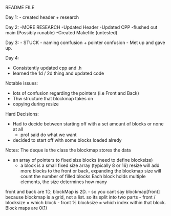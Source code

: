 README FILE


Day 1:
    - created header + research

Day 2:
    -MORE RESEARCH
    -Updated Header
    -Updated CPP
    -flushed out main (Possibly runable)
    -Created  Makefile (untested)

Day 3:
    - STUCK
      - naming comfusion + pointer confusion
    - Met up and gave up.

Day 4:
- Consistently updated cpp and .h
- learned the 1d / 2d thing and updated code


Notable issues:
- lots of confusion regarding the pointers (i.e Front and Back)
- Thw structure that blockmap takes on
- copying during resize


Hard Decisions:
- Had to decide between starting off with a set amount of blocks or none at all
  - prof said do what we want
- decided to start off with some blocks loaded alredy


Notes:
The deque is the class
the blockmap stores the data
- an array of pointers to fixed size blocks (need to define blocksize)
  - a block is a small fixed size array (typically 8 or 16)
resize will add more blocks to the front or back, expanding the blockmap
size will count the number of filled blocks
Each block holds multiple elements, the size determines how many


front and back are 1D, blockMap is 2D.
     - so you cant say blockmap[front] because blockmap is a grid, not a list. so its split into two parts
       - front / blocksize = which block
       - front % blocksize = which index within that block.
Block maps are 0(1)